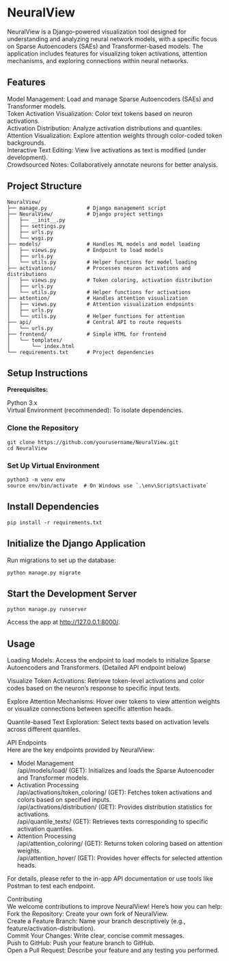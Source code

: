 # NeuralView

NeuralView is a Django-powered visualization tool designed for understanding and analyzing neural network models, with a specific focus on Sparse Autoencoders (SAEs) and Transformer-based models. The application includes features for visualizing token activations, attention mechanisms, and exploring connections within neural networks.

## Features

Model Management: Load and manage Sparse Autoencoders (SAEs) and Transformer models.  
Token Activation Visualization: Color text tokens based on neuron activations.  
Activation Distribution: Analyze activation distributions and quantiles.  
Attention Visualization: Explore attention weights through color-coded token backgrounds.  
Interactive Text Editing: View live activations as text is modified (under development).  
Crowdsourced Notes: Collaboratively annotate neurons for better analysis.

## Project Structure
```
NeuralView/  
├── manage.py             # Django management script  
├── NeuralView/           # Django project settings  
│   ├── __init__.py  
│   ├── settings.py  
│   ├── urls.py  
│   └── wsgi.py  
├── models/               # Handles ML models and model loading  
│   ├── views.py          # Endpoint to load models  
│   ├── urls.py  
│   └── utils.py          # Helper functions for model loading  
├── activations/          # Processes neuron activations and distributions  
│   ├── views.py          # Token coloring, activation distribution  
│   ├── urls.py  
│   └── utils.py          # Helper functions for activations  
├── attention/            # Handles attention visualization  
│   ├── views.py          # Attention visualization endpoints  
│   ├── urls.py  
│   └── utils.py          # Helper functions for attention  
├── api/                  # Central API to route requests  
│   └── urls.py  
├── frontend/             # Simple HTML for frontend  
│   └── templates/  
│       └── index.html  
└── requirements.txt      # Project dependencies
```
## Setup Instructions

**Prerequisites:**

Python 3.x  
Virtual Environment (recommended): To isolate dependencies.

### Clone the Repository

    git clone https://github.com/yourusername/NeuralView.git
    cd NeuralView

### Set Up Virtual Environment

    python3 -m venv env
    source env/bin/activate  # On Windows use `.\env\Scripts\activate`

## Install Dependencies

    pip install -r requirements.txt

## Initialize the Django Application

Run migrations to set up the database:

    python manage.py migrate

## Start the Development Server

    python manage.py runserver

Access the app at http://127.0.0.1:8000/.

## Usage

Loading Models: Access the endpoint to load models to initialize Sparse Autoencoders and Transformers. (Detailed API endpoint below)

Visualize Token Activations: Retrieve token-level activations and color codes based on the neuron’s response to specific input texts.

Explore Attention Mechanisms: Hover over tokens to view attention weights or visualize connections between specific attention heads.

Quantile-based Text Exploration: Select texts based on activation levels across different quantiles.

API Endpoints  
Here are the key endpoints provided by NeuralView:  
- Model Management  
/api/models/load/ (GET): Initializes and loads the Sparse Autoencoder and Transformer models.  
- Activation Processing  
/api/activations/token_coloring/ (GET): Fetches token activations and colors based on specified inputs.  
/api/activations/distribution/ (GET): Provides distribution statistics for activations.  
/api/quantile_texts/ (GET): Retrieves texts corresponding to specific activation quantiles.  
- Attention Processing  
/api/attention_coloring/ (GET): Returns token coloring based on attention weights.  
/api/attention_hover/ (GET): Provides hover effects for selected attention heads.  

For details, please refer to the in-app API documentation or use tools like Postman to test each endpoint.  

Contributing  
We welcome contributions to improve NeuralView! Here’s how you can help:  
Fork the Repository: Create your own fork of NeuralView.  
Create a Feature Branch: Name your branch descriptively (e.g., feature/activation-distribution).  
Commit Your Changes: Write clear, concise commit messages.  
Push to GitHub: Push your feature branch to GitHub.  
Open a Pull Request: Describe your feature and any testing you performed.
